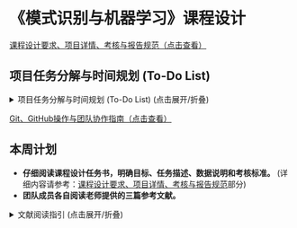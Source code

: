 # 《模式识别与机器学习》课程设计

[课程设计要求、项目详情、考核与报告规范（点击查看）](./project_spec.md)

## 项目任务分解与时间规划 (To-Do List)
<details><summary>项目任务分解与时间规划 (To-Do List) (点击展开/折叠)</summary>

**项目核心：** 遮挡条件下遥感图像中的飞机目标检测 (使用高斯光斑模拟遮挡, DOTA数据集, 倾斜目标框回归)

**团队规模：** 5人 (组长进行协调和进度管理)

---

### **项目任务分解与时间规划 (To-Do List)**

#### **第一阶段：加速调研、方案设计与初步搭建 (第12周)**

*   **任务1：深入理解项目需求与完成关键文献阅读 (全体成员)**
    *   [x] 仔细阅读课程设计任务书，明确目标、任务描述、数据说明和考核标准。(相关指南请参考：[Git、GitHub操作与团队协作指南](./collab_guide.md))
    *   [ ] 完成老师提供的三篇核心参考文献的阅读与初步分析。
    *   [ ] 小组讨论，统一对DOTA数据集特性、Faster R-CNN原理、高斯遮挡模拟方式、倾斜框检测思路的理解。
    *   [ ] （并行）调研其他相关近期文献，补充理解。
*   **任务2：数据准备、初步方案构思与高层设计 (全体成员，成员A&B主导数据，全体参与方案)**
    *   [ ] **数据方面 (成员A&B)**: 下载DOTA数据集，筛选飞机子集，熟悉数据格式与OBB标注。
    *   [ ] **方案构思 (全体)**:
        *   初步讨论高斯光斑生成方法与参数。
        *   初步讨论遮挡程度的衡量指标。
        *   初步确定核心检测算法选型（基于Faster R-CNN的调整思路）。
        *   讨论倾斜目标框的回归策略初步想法。
    *   [ ] **高层设计 (全体)**: 勾勒系统整体技术方案和主要模块划分。
*   **任务3：制定详细工作计划与开发环境搭建 (组长协调，全体确认；成员D或E主导环境)**
    *   [ ] 根据压缩后的时间制定详细到周的任务分解、责任人及交付物。
    *   [ ] **开发环境 (成员D或E)**: 搭建深度学习框架 (PyTorch/TensorFlow)，安装OpenCV, NumPy等必要库，确认Git仓库已建立并可用。

#### **第二阶段：详细设计与核心模块实现 (第13周)**

*   **任务4：详细算法与系统设计及文档化 (分工合作，全体评审)**
    *   [ ] **高斯遮挡模块设计 (成员C)**: 详细设计高斯光斑生成算法及参数化方案。
    *   [ ] **遮挡度量设计 (成员A)**: 详细设计遮挡程度的量化指标。
    *   [ ] **检测算法详细设计 (成员D&E)**:
        *   确定Faster R-CNN的具体网络结构（如骨干网络选择、FPN等）。
        *   设计针对DOTA飞机目标的锚点调整策略。
        *   详细设计倾斜框回归的数学表示与网络输出层。
        *   确定损失函数组成。
    *   [ ] **实验方案设计 (成员B)**: 设计如何评估遮挡程度、目标尺度对检测结果影响的实验流程。
    *   [ ] **系统架构确认 (全体)**: 绘制系统总体流程图，明确各模块接口。
    *   [ ] **文档化**: 撰写核心算法设计文档或详细的报告技术章节初稿。
*   **任务5：核心模块编码启动 (分工合作)**
    *   [ ] **数据预处理模块 (成员A)**: DOTA飞机数据加载、解析、图像预处理（裁剪、缩放、归一化，考虑DOTA的patching策略）。
    *   [ ] **高斯遮挡生成模块 (成员C)**: 编码实现高斯光斑生成函数，及将其应用于图像的函数。
    *   [ ] **飞机目标检测模型骨架 (成员D&E)**: 搭建基础网络模型结构，实现OBB预测的头部结构。
    *   [ ] **遮挡程度计算模块 (成员B)**: 编码实现设计的遮挡度量算法。

#### **第三阶段：模块完成、集成与测试数据准备 (第14周)**

*   **任务6：完成核心模块编码与单元测试 (各模块负责人)**
    *   [ ] 完成所有分配模块的编码工作。
    *   [ ] 对各自模块进行充分的单元测试，确保功能正确性与鲁棒性。
*   **任务7：系统集成与初步联调 (全体成员)**
    *   [ ] 将数据预处理、遮挡生成、检测模型等模块集成为一个初步可运行的流程。
    *   [ ] 解决集成过程中出现的接口和逻辑问题。
*   **任务8：构建遮挡测试数据集 (成员A&C)**
    *   [ ] 利用高斯遮挡模块，在原始DOTA飞机数据上生成具有不同遮挡程度、覆盖不同目标尺度的测试样本集。
    *   [ ] 确保测试集的多样性和代表性，并记录好每个样本的遮挡参数。

#### **第四阶段：模型训练、实验分析与代码完善 (第15周)**

*   **任务9：模型训练与调优 (成员D&E，其他成员协助分析)**
    *   [ ] 在无遮挡原始DOTA飞机数据子集上进行模型预训练或基线训练。
    *   [ ] 利用生成的遮挡数据集进行模型的训练或微调。
    *   [ ] 调整学习率、优化器、损失权重等超参数，优化模型在OBB检测上的性能 (mAP)。
*   **任务10：综合实验与结果分析 (全体成员，各有侧重)**
    *   [ ] **实验执行 (成员B&C)**: 在构建的遮挡测试集上运行训练好的模型，系统记录检测结果 (预测框、置信度等)。
    *   [ ] **遮挡影响分析 (成员A)**: 分析不同遮挡程度对检测准确率、召回率、OBB精度等指标的影响。
    *   [ ] **尺度影响分析 (成员D&E)**: 分析目标尺度对检测结果的影响。
    *   [ ] **结果汇总与可视化 (全体)**: 整理实验数据，制作图表进行清晰展示。
    *   [ ] 记录实验过程中的关键发现、问题和解决方法。
*   **任务11：代码整理与注释 (全体成员)**
    *   [ ] 确保最终代码结构清晰、规范，添加必要的JSDoc注释，保证注释比例。

#### **第五阶段：报告撰写 (第16周)**

*   **任务12：完成课程设计报告终稿 (分工合作，组长统稿)**
    *   [ ] **封面、摘要、目录 (组长)**
    *   [ ] **第一章 课题概述 (成员A)** - 更新研究现状，明确项目意义。
    *   [ ] **第二章 算法分析 (成员B&C)** - 完善算法选择理由，详细描述设计的遮挡模拟算法和倾斜框飞机检测算法。
    *   [ ] **第三章 试验系统设计 (成员D&E)** - 详细描述系统架构、程序流程图、各模块功能和核心代码设计思路。
    *   [ ] **第四章 软件实施与实验运行 (全体成员)** - 详细记录软件实现过程、数据库测试、详尽的实验结果与深入分析 (图表结合)。
    *   [ ] **第五章 结束语 (组长，全体讨论)** - 总结研究结论，课程设计体会，明确每人工作划分和贡献。
    *   [ ] **附录 (各模块开发者)** - 附上主要模块的核心代码及注释。
    *   [ ] **参考文献 (全体成员)** - 整理并规范参考文献格式。
    *   [ ] **全体成员**: 交叉审阅报告，确保文字通顺、数据准确、图表清晰、格式规范。

#### **第六阶段：答辩准备与考核 (第17周)**

*   **任务13：准备答辩PPT (分工合作，组长整合)**
    *   [ ] 内容应包括：项目背景、研究目标、方案设计、算法实现、实验结果与分析、结论与展望、个人贡献。
    *   [ ] PPT制作美观大方，逻辑清晰。
*   **任务14：准备成果演示 (负责编码和测试的成员)**
    *   [ ] 准备好可运行的检测系统和具有代表性的原始及遮挡测试样例。
    *   [ ] 确保演示流畅，能清晰展示系统功能和效果。
*   **任务15：答辩演练 (全体成员)**
    *   [ ] 模拟答辩场景，互相提问，熟悉答辩流程。
    *   [ ] 针对可能被问到的技术细节、实验结果、项目难点等进行准备。
*   **任务16：参加答辩 (全体成员)**

---

**通用任务 (贯穿项目始终):**

*   [ ] 定期小组会议（建议每周至少1-2次），同步进度，讨论问题，明确下一步计划。
*   [ ] 做好详细的会议记录和决策记录。
*   [ ] 积极与指导老师沟通，及时反馈项目进展和遇到的问题，并寻求指导。
*   [ ] 保证工作量饱满，积极参与，独立思考。
*   [ ] **切记独立完成，杜绝抄袭！**

</details>

[Git、GitHub操作与团队协作指南（点击查看）](./collab_guide.md)

## 本周计划

*   **仔细阅读课程设计任务书，明确目标、任务描述、数据说明和考核标准。** (详细内容请参考：[课程设计要求、项目详情、考核与报告规范](./project_spec.md)部分)
*   **团队成员各自阅读老师提供的三篇参考文献。**

<details>
<summary>文献阅读指引 (点击展开/折叠)</summary>

**通用阅读建议：**

*   **带着问题去读**：始终围绕项目的核心需求（飞机检测、遥感图像、遮挡、倾斜框、DOTA数据集、性能分析）来寻找答案。
*   **先看摘要、引言和结论**：快速了解论文的核心贡献和主要发现。
*   **重点关注方法部分**：详细理解模型架构、数据处理、训练策略和关键技术细节。
*   **实验部分看设置和结果**：了解他们是如何评估模型的，使用了哪些指标，在什么数据集上取得了什么效果。
*   **做笔记**：记录关键信息点、模型结构图、重要的公式、数据集细节、以及任何对项目有启发的地方。

---

**第一篇： "Aircraft Detection in Remote Sensing Images Based on Deep Convolutional Neural Network" (Li et al.)**

这篇论文直接针对遥感图像中的飞机检测，使用的是基于区域的卷积神经网络（具体提到了Faster R-CNN），与我们项目的基础方向一致。

**阅读时应注意：**

1.  **核心方法与模型架构 (Section II, III)**：
    *   **具体网络选择**：论文明确使用了 **Faster R-CNN**。理解其基本组成：RPN (Region Proposal Network) 和 Fast R-CNN 检测网络。
    *   **针对遥感图像飞机目标的改进**：
        *   **锚点框 (Anchor Boxes) 的调整 (Section III.A, Table I)**：论文提到"考虑到遥感图像中的飞机目标比自然图像中的目标小，我们将锚点框扩展到12个，并在相同的纵横比下增加了更小的64x64像素的锚点区域。" 这是**非常关键的一点**，因为DOTA数据集中也存在大量小目标飞机。我们需要仔细研究他们是如何调整锚点尺寸和比例的，这直接影响小目标的召回率。
        *   他们使用的是什么**骨干网络 (Backbone)**？（论文提及使用预训练的VGG-16，见Section IV.B）。
    *   **损失函数 (Section III.B)**：理解RPN和Fast R-CNN阶段的多任务损失函数，包括分类损失和回归损失。
    *   **坐标参数化 (Section III.B, Formula (2))**：了解他们是如何参数化边界框坐标进行回归的。

2.  **数据集与数据增强 (Section IV.A)**：
    *   他们构建了自己的数据集。虽然我们使用DOTA，但可以借鉴他们的数据增强方法（水平翻转、旋转90/180/270度），这对于提升模型鲁棒性很有帮助。
    *   他们如何组织标注文件 (XML) 和训练/测试列表 (TXT文件) 的。

3.  **训练策略 (Section III.B, IV.B)**：
    *   **样本分配**：RPN中正负样本是如何定义的（IoU阈值0.75为正，低于0.3为负）。
    *   **小批量采样 (Mini-batch sampling)**：如何平衡正负样本比例（1:1，总共256个锚点）。
    *   **迁移学习 (Transfer Learning)**：他们使用了在VGG-16上预训练的模型进行微调，这对于样本量相对不足时加速收敛和提升性能很重要。
    *   **训练参数 (Table II)**：如学习率 (base\_lr)、学习率策略 (lr\_policy)、权重衰减 (weight\_decay)、动量 (momentum) 等。

4.  **实验结果与分析 (Section IV.C)**：
    *   **性能指标**：他们使用了检测率 (Detection Rate) 和平均检测时间 (Average Detection time)。
    *   **对比分析**：与原始Faster R-CNN和FCN的比较，突出了RPN高质量提议区域的重要性以及小锚点框对小目标检测的优势。
    *   **对我们项目的启发**：这篇论文证明了调整锚点框对于小目标检测的有效性，我们在DOTA上实验时也应重点考虑这一点。

5.  **结论与未来工作 (Section V)**：
    *   注意他们提到的局限性，例如将所有飞机视为一类，未区分具体型号，以及对动态目标检测的展望。

**这篇论文对我们项目的核心价值在于：提供了一个在遥感图像上应用和改进Faster R-CNN进行飞机检测的具体案例，特别是针对小目标的锚点调整策略。**

---

**第二篇： "DOTA: A Large-scale Dataset for Object Detection in Aerial Images" (Xia et al.)**

这篇论文介绍了DOTA数据集，这是我们项目**必须使用的数据集**，因此至关重要。

**阅读时应注意：**

1.  **DOTA数据集的特性 (Section 1, 4)**：
    *   **规模与多样性**: 2806张航拍图，尺寸大 (约4000x4000像素)，包含15个类别，188,282个实例。
    *   **目标特性**: 目标尺度变化巨大、存在任意方向、形状各异、小目标密集。这些都是我们模型需要克服的挑战。
    *   **飞机类别**: DOTA包含 "plane" 类别。
    *   **实例密度 (Section 4.6, Figure 5c)**: 每张图像平均包含67.1个实例，远超PASCAL VOC和ImageNet。

2.  **标注方法 (Section 3, Figure 3)**：
    *   **关键点：任意四边形 (Oriented Bounding Box - OBB)**：DOTA使用 `{(xi, yi), i=1,2,3,4}` （顶点按顺时针排列）来标注有方向的目标。这是我们项目**必须输出的格式**。
    *   **第一个点的含义 (Section 3.3, Figure 3a)**：对于飞机等物体，"通常意味着物体的'头部'"。这对于我们任务描述中"给出目标中心（以原始无遮挡数据集中目标斜框中心为参考标注）"非常重要。我们需要思考如何利用这四个点或特别是第一个点来定义一个一致的"中心"。
    *   与水平框 (HBB) 相比，OBB能更紧凑地包围目标，尤其是在目标密集或有较大长宽比时。

3.  **数据处理与评估协议 (Section 5.2)**：
    *   **图像裁剪 (Patching)**：由于原始图像尺寸过大，论文中提到将图像裁剪成1024x1024的子块 (patches) 进行处理，步长 (stride) 为512。这对我们的实现有直接指导意义。
    *   **处理被切割的目标**：当目标被切割时，如果大部分（Ui >= 0.7）在一个子块中，则保留原标注；否则标记为困难样本。
    *   **结果合并与NMS**：在子块上得到检测结果后，需要合并回原始图像，并进行非极大值抑制 (NMS)。对于OBB实验，NMS阈值设为0.1。
    *   **评估指标**: 采用PASCAL VOC的mAP。

4.  **针对OBB的检测方法 (Section 5.4)**：
    *   论文中将Faster R-CNN修改为可以预测OBB。
    *   **核心回归目标**：RPN生成的RoI（矩形）表示为 `R = {(xi, yi)}`，真实OBB表示为 `G = {(gxi, gyi)}`。回归目标 `T = {(txi, tyi)}` 通过 `t_xi = (gx_i - x_i)/w` 和 `t_yi = (gy_i - y_i)/h` 计算。这里的 `(xi, yi)` 是RoI的顶点，`(w,h)`是RoI的宽高。这意味着模型需要直接回归OBB的四个顶点相对于RoI顶点和尺寸的偏移量。这是实现倾斜框检测的**核心数学公式和思路**。

5.  **实验分析 (Section 5.5, Figure 6)**：
    *   OBB在处理密集排列和有方向性目标时，相比HBB有明显优势。
    *   对于大长宽比的目标（如桥梁、港口），OBB回归仍然具有挑战性。

**这篇论文对我们项目的核心价值在于：详细介绍了我们将要使用的DOTA数据集的特性、标注方式（特别是OBB），以及如何在类似Faster R-CNN的框架下实现OBB的检测和评估。Section 5.4的OBB回归方法是我们需要重点理解和实现的部分。**

---

**第三篇： "Real-Time High-Resolution Background Matting" (Lin et al.)**

这篇论文的主题是**背景抠图 (Background Matting)**，即在已知背景的情况下，实时、高分辨率地将前景（通常是人）从视频中精确分割出来，并提取alpha蒙版。

**阅读时应注意：**

1.  **与我们项目的直接相关性**：
    *   **较低**。这篇论文的技术核心（双网络结构、基于背景参考的alpha抠图）与我们的飞机目标检测、遮挡模拟（高斯光斑）、倾斜框回归等任务没有直接的技术重叠。
    *   我们的任务是**检测**目标，而这篇论文是**分割/抠出**已知前景。
    *   我们的"遮挡"是由高斯光斑模拟的，而这篇论文的"背景"是预先拍摄的干净背景帧。

2.  **潜在的间接启发（可能比较牵强，需谨慎判断）：**
    *   **处理高分辨率图像的策略 (Section 4)**：论文提出用一个低分辨率的基础网络处理全图，然后用一个高分辨率的精炼网络在选定的"错误区域"进行优化。这种"粗到细"或者"全局到局部"的思想在处理大图像时是通用的。如果我们在处理DOTA的大图像时遇到严重的性能瓶颈，可以思考是否能借鉴类似的策略（但Faster R-CNN本身通过FPN等结构也有多尺度处理能力）。
    *   **误差预测图 (Error Prediction Map, Ec)**：基础网络会预测一个误差图，指导精炼网络在哪里进行处理。如果我们的遮挡分析需要特别关注某些区域，也许这个概念能带来一点点灵感。

3.  **数据集 (VideoMatte240K, PhotoMatte13K/85)**：这些是抠图数据集，与我们的目标检测数据集DOTA不同。

**这篇论文对我们项目的核心价值可能非常有限。除非老师有特别说明，否则我们应将主要精力放在前两篇论文上。** 如果时间充裕，可以了解一下其处理高分辨率视频的通用思路，但不要期望从中找到直接解决飞机检测或遮挡问题的方案。

---

**总结我们阅读论文时应重点关注并结合项目思考的问题：**

1.  **如何有效地在DOTA数据集上训练一个能够检测倾斜飞机框的Faster R-CNN类模型？** (综合Paper 1的锚点调整和Paper 2的OBB回归方法)
2.  **DOTA数据集的标注（四点OBB）如何用于定义"目标中心"？** (Paper 2，Section 3.3)
3.  **如何处理DOTA的大尺寸图像进行训练和测试？** (Paper 2的裁剪策略)
4.  **遮挡模拟（高斯光斑）如何整合到训练/测试流程中？** (论文本身不涉及，需要我们自己设计，但要知道是在什么模型基础上做)
5.  **如何设计实验来分析"遮挡程度"和"目标尺度"对检测结果的影响？** (论文提供检测模型和评估方法，我们需要基于此设计变量控制实验)
6.  **哪些训练参数、数据增强方法值得借鉴？** (Paper 1)

</details>